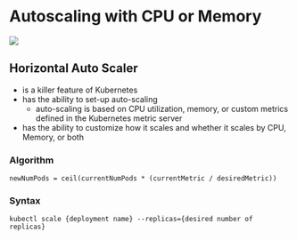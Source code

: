 # Autoscaling with CPU or Memory

<img src="https://user-images.githubusercontent.com/6856382/219992837-b21731f7-dd06-482e-87b7-d55c667c9846.png">

## Horizontal Auto Scaler

- is a killer feature of Kubernetes
- has the ability to set-up auto-scaling
    - auto-scaling is based on CPU utilization, memory, or custom metrics defined in the Kubernetes metric server 
- has the ability to customize how it scales and whether it scales by CPU, Memory, or both

### Algorithm

```
newNumPods = ceil(currentNumPods * (currentMetric / desiredMetric))
```

### Syntax

```
kubectl scale {deployment name} --replicas={desired number of replicas}
```

